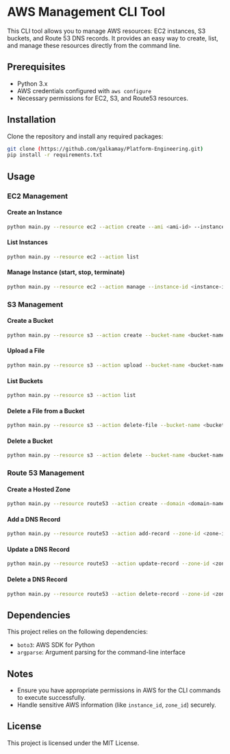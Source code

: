 
# AWS Management CLI Tool

This CLI tool allows you to manage AWS resources: EC2 instances, S3 buckets, and Route 53 DNS records. It provides an easy way to create, list, and manage these resources directly from the command line.

## Prerequisites
- Python 3.x
- AWS credentials configured with `aws configure`
- Necessary permissions for EC2, S3, and Route53 resources.

## Installation
Clone the repository and install any required packages:
```bash
git clone (https://github.com/galkamay/Platform-Engineering.git)
pip install -r requirements.txt
```

## Usage

### EC2 Management
#### Create an Instance
```bash
python main.py --resource ec2 --action create --ami <ami-id> --instance-type <instance-type> --name <instance-name> [--public-ip]
```

#### List Instances
```bash
python main.py --resource ec2 --action list
```

#### Manage Instance (start, stop, terminate)
```bash
python main.py --resource ec2 --action manage --instance-id <instance-id> --action <start|stop|terminate>
```

### S3 Management
#### Create a Bucket
```bash
python main.py --resource s3 --action create --bucket-name <bucket-name> [--public]
```

#### Upload a File
```bash
python main.py --resource s3 --action upload --bucket-name <bucket-name> --file-path <file-path>
```

#### List Buckets
```bash
python main.py --resource s3 --action list
```

#### Delete a File from a Bucket
```bash
python main.py --resource s3 --action delete-file --bucket-name <bucket-name> --file-name <file-name>
```

#### Delete a Bucket
```bash
python main.py --resource s3 --action delete --bucket-name <bucket-name>
```

### Route 53 Management
#### Create a Hosted Zone
```bash
python main.py --resource route53 --action create --domain <domain-name>
```

#### Add a DNS Record
```bash
python main.py --resource route53 --action add-record --zone-id <zone-id> --record-name <record-name> --record-value <record-value>
```

#### Update a DNS Record
```bash
python main.py --resource route53 --action update-record --zone-id <zone-id> --record-name <record-name> --record-value <record-value>
```

#### Delete a DNS Record
```bash
python main.py --resource route53 --action delete-record --zone-id <zone-id> --record-name <record-name> --record-value <record-value>
```

## Dependencies
This project relies on the following dependencies:
- `boto3`: AWS SDK for Python
- `argparse`: Argument parsing for the command-line interface

## Notes
- Ensure you have appropriate permissions in AWS for the CLI commands to execute successfully.
- Handle sensitive AWS information (like `instance_id`, `zone_id`) securely.
  
## License
This project is licensed under the MIT License.
